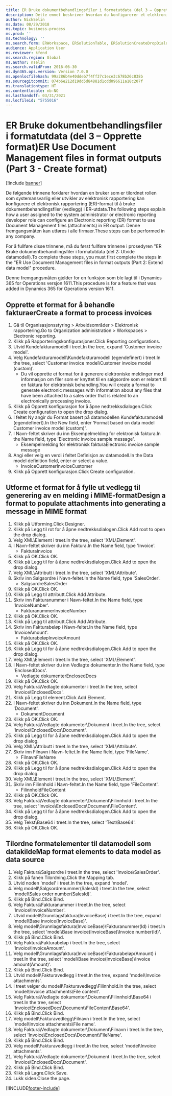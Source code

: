 ```yaml
---
title: ER Bruke dokumentbehandlingsfiler i formatutdata (del 3 – Opprette format)
description: Dette emnet beskriver hvordan du konfigurerer et elektronisk rapporteringsformat slik at det bruker dokumentbehandlingsfiler i ER-utdata. (Del 3)
author: NickSelin
ms.date: 08/29/2018
ms.topic: business-process
ms.prod: ''
ms.technology: ''
ms.search.form: ERWorkspace, ERSolutionTable, ERSolutionCreateDropDialog, EROperationDesigner, ERComponentTypeDropDialog
audience: Application User
ms.reviewer: kfend
ms.search.region: Global
ms.author: nselin
ms.search.validFrom: 2016-06-30
ms.dyn365.ops.version: Version 7.0.0
ms.openlocfilehash: 99a286b4e40ddeb7f4ff37c1ece3c678b26c838b
ms.sourcegitcommit: 074b6e212d19dd5d84881d1cdd096611a18c207f
ms.translationtype: HT
ms.contentlocale: nb-NO
ms.lasthandoff: 03/31/2021
ms.locfileid: "5755016"
---
```

# <a name="er-use-document-management-files-in-format-outputs-part-3---create-format"></a><span data-ttu-id="72376-104">ER Bruke dokumentbehandlingsfiler i formatutdata (del 3 – Opprette format)</span><span class="sxs-lookup"><span data-stu-id="72376-104">ER Use Document Management files in format outputs (Part 3 - Create format)</span></span>

[!include [banner](../../includes/banner.md)]

<span data-ttu-id="72376-105">De følgende trinnene forklarer hvordan en bruker som er tilordnet rollen som systemansvarlig eller utvikler av elektronisk rapportering kan konfigurere et elektronisk rapportering (ER)-format til å bruke dokumentbehandlingsfiler (vedlegg) i ER-utdata.</span><span class="sxs-lookup"><span data-stu-id="72376-105">The following steps explain how a user assigned to the system administrator or electronic reporting developer role can configure an Electronic reporting (ER) format to use Document Management files (attachments) in ER output.</span></span> <span data-ttu-id="72376-106">Denne fremgangsmåten kan utføres i alle firmaer.</span><span class="sxs-lookup"><span data-stu-id="72376-106">These steps can be performed in any company.</span></span>

<span data-ttu-id="72376-107">For å fullføre disse trinnene, må du først fullføre trinnene i prosedyren "ER Bruke dokumentbehandlingsfiler i formatutdata (del 2: Utvide datamodell).</span><span class="sxs-lookup"><span data-stu-id="72376-107">To complete these steps, you must first complete the steps in the "ER Use Document Management files in format outputs (Part 2: Extend data model" procedure.</span></span>

<span data-ttu-id="72376-108">Denne fremgangsmåten gjelder for en funksjon som ble lagt til i Dynamics 365 for Operations versjon 1611.</span><span class="sxs-lookup"><span data-stu-id="72376-108">This procedure is for a feature that was added in Dynamics 365 for Operations version 1611.</span></span>


## <a name="create-a-format-to-process-invoices"></a><span data-ttu-id="72376-109">Opprette et format for å behandle fakturaer</span><span class="sxs-lookup"><span data-stu-id="72376-109">Create a format to process invoices</span></span>
1. <span data-ttu-id="72376-110">Gå til Organisasjonsstyring > Arbeidsområder > Elektronisk rapportering.</span><span class="sxs-lookup"><span data-stu-id="72376-110">Go to Organization administration > Workspaces > Electronic reporting.</span></span>
2. <span data-ttu-id="72376-111">Klikk på Rapporteringskonfigurasjoner.</span><span class="sxs-lookup"><span data-stu-id="72376-111">Click Reporting configurations.</span></span>
3. <span data-ttu-id="72376-112">Utvid Kundefakturamodell i treet.</span><span class="sxs-lookup"><span data-stu-id="72376-112">In the tree, expand 'Customer invoice model'.</span></span>
4. <span data-ttu-id="72376-113">Velg Kundefakturamodell\Kundefakturamodell (egendefinert) i treet.</span><span class="sxs-lookup"><span data-stu-id="72376-113">In the tree, select 'Customer invoice model\Customer invoice model (custom)'.</span></span>
    * <span data-ttu-id="72376-114">Du vil opprette et format for å generere elektroniske meldinger med informasjon om filer som er knyttet til en salgsordre som er relatert til en faktura for elektronisk behandling.</span><span class="sxs-lookup"><span data-stu-id="72376-114">You will create a format to generate electronic messages with information about any files that have been attached to a sales order that is related to an electronically processing invoice.</span></span>  
5. <span data-ttu-id="72376-115">Klikk på Opprett konfigurasjon for å åpne nedtrekksdialogen.</span><span class="sxs-lookup"><span data-stu-id="72376-115">Click Create configuration to open the drop dialog.</span></span>
6. <span data-ttu-id="72376-116">I feltet Ny angir du Format basert på datamodellen Kundefakturamodell (egendefinert).</span><span class="sxs-lookup"><span data-stu-id="72376-116">In the New field, enter 'Format based on data model Customer invoice model (custom)'.</span></span>
7. <span data-ttu-id="72376-117">I Navn-feltet skriver du inn Eksempelmelding for elektronisk faktura.</span><span class="sxs-lookup"><span data-stu-id="72376-117">In the Name field, type 'Electronic invoice sample message'.</span></span>
    * <span data-ttu-id="72376-118">Eksempelmelding for elektronisk faktura</span><span class="sxs-lookup"><span data-stu-id="72376-118">Electronic invoice sample message</span></span>  
8. <span data-ttu-id="72376-119">Angi eller velg en verdi i feltet Definisjon av datamodell.</span><span class="sxs-lookup"><span data-stu-id="72376-119">In the Data model definition field, enter or select a value.</span></span>
    * <span data-ttu-id="72376-120">InvoiceCustomer</span><span class="sxs-lookup"><span data-stu-id="72376-120">InvoiceCustomer</span></span>  
9. <span data-ttu-id="72376-121">Klikk på Opprett konfigurasjon.</span><span class="sxs-lookup"><span data-stu-id="72376-121">Click Create configuration.</span></span>

## <a name="design-a-format-to-populate-attachments-into-generating-a-message-in-mime-format"></a><span data-ttu-id="72376-122">Utforme et format for å fylle ut vedlegg til generering av en melding i MIME-format</span><span class="sxs-lookup"><span data-stu-id="72376-122">Design a format to populate attachments into generating a message in MIME format</span></span>
1. <span data-ttu-id="72376-123">Klikk på Utforming.</span><span class="sxs-lookup"><span data-stu-id="72376-123">Click Designer.</span></span>
2. <span data-ttu-id="72376-124">Klikk på Legg til rot for å åpne nedtrekksdialogen.</span><span class="sxs-lookup"><span data-stu-id="72376-124">Click Add root to open the drop dialog.</span></span>
3. <span data-ttu-id="72376-125">Velg XML\Element i treet.</span><span class="sxs-lookup"><span data-stu-id="72376-125">In the tree, select 'XML\Element'.</span></span>
4. <span data-ttu-id="72376-126">I Navn-feltet skriver du inn Faktura.</span><span class="sxs-lookup"><span data-stu-id="72376-126">In the Name field, type 'Invoice'.</span></span>
    * <span data-ttu-id="72376-127">Faktura</span><span class="sxs-lookup"><span data-stu-id="72376-127">Invoice</span></span>  
5. <span data-ttu-id="72376-128">Klikk på OK.</span><span class="sxs-lookup"><span data-stu-id="72376-128">Click OK.</span></span>
6. <span data-ttu-id="72376-129">Klikk på Legg til for å åpne nedtrekksdialogen.</span><span class="sxs-lookup"><span data-stu-id="72376-129">Click Add to open the drop dialog.</span></span>
7. <span data-ttu-id="72376-130">Velg XML\Attributt i treet.</span><span class="sxs-lookup"><span data-stu-id="72376-130">In the tree, select 'XML\Attribute'.</span></span>
8. <span data-ttu-id="72376-131">Skriv inn Salgsordre i Navn-feltet.</span><span class="sxs-lookup"><span data-stu-id="72376-131">In the Name field, type 'SalesOrder'.</span></span>
    * <span data-ttu-id="72376-132">Salgsordre</span><span class="sxs-lookup"><span data-stu-id="72376-132">SalesOrder</span></span>  
9. <span data-ttu-id="72376-133">Klikk på OK.</span><span class="sxs-lookup"><span data-stu-id="72376-133">Click OK.</span></span>
10. <span data-ttu-id="72376-134">Klikk på Legg til attributt.</span><span class="sxs-lookup"><span data-stu-id="72376-134">Click Add Attribute.</span></span>
11. <span data-ttu-id="72376-135">Skriv inn Fakturanummer i Navn-feltet.</span><span class="sxs-lookup"><span data-stu-id="72376-135">In the Name field, type 'InvoiceNumber'.</span></span>
    * <span data-ttu-id="72376-136">Fakturanummer</span><span class="sxs-lookup"><span data-stu-id="72376-136">InvoiceNumber</span></span>  
12. <span data-ttu-id="72376-137">Klikk på OK.</span><span class="sxs-lookup"><span data-stu-id="72376-137">Click OK.</span></span>
13. <span data-ttu-id="72376-138">Klikk på Legg til attributt.</span><span class="sxs-lookup"><span data-stu-id="72376-138">Click Add Attribute.</span></span>
14. <span data-ttu-id="72376-139">Skriv inn Fakturabeløp i Navn-feltet.</span><span class="sxs-lookup"><span data-stu-id="72376-139">In the Name field, type 'InvoiceAmount'.</span></span>
    * <span data-ttu-id="72376-140">Fakturabeløp</span><span class="sxs-lookup"><span data-stu-id="72376-140">InvoiceAmount</span></span>  
15. <span data-ttu-id="72376-141">Klikk på OK.</span><span class="sxs-lookup"><span data-stu-id="72376-141">Click OK.</span></span>
16. <span data-ttu-id="72376-142">Klikk på Legg til for å åpne nedtrekksdialogen.</span><span class="sxs-lookup"><span data-stu-id="72376-142">Click Add to open the drop dialog.</span></span>
17. <span data-ttu-id="72376-143">Velg XML\Element i treet.</span><span class="sxs-lookup"><span data-stu-id="72376-143">In the tree, select 'XML\Element'.</span></span>
18. <span data-ttu-id="72376-144">I Navn-feltet skriver du inn Vedlagte dokumenter.</span><span class="sxs-lookup"><span data-stu-id="72376-144">In the Name field, type 'EnclosedDocs'.</span></span>
    * <span data-ttu-id="72376-145">Vedlagte dokumenter</span><span class="sxs-lookup"><span data-stu-id="72376-145">EnclosedDocs</span></span>  
19. <span data-ttu-id="72376-146">Klikk på OK.</span><span class="sxs-lookup"><span data-stu-id="72376-146">Click OK.</span></span>
20. <span data-ttu-id="72376-147">Velg Faktura\Vedlagte dokumenter i treet.</span><span class="sxs-lookup"><span data-stu-id="72376-147">In the tree, select 'Invoice\EnclosedDocs'.</span></span>
21. <span data-ttu-id="72376-148">Klikk på Legg til element.</span><span class="sxs-lookup"><span data-stu-id="72376-148">Click Add Element.</span></span>
22. <span data-ttu-id="72376-149">I Navn-feltet skriver du inn Dokument.</span><span class="sxs-lookup"><span data-stu-id="72376-149">In the Name field, type 'Document'.</span></span>
    * <span data-ttu-id="72376-150">Dokument</span><span class="sxs-lookup"><span data-stu-id="72376-150">Document</span></span>  
23. <span data-ttu-id="72376-151">Klikk på OK.</span><span class="sxs-lookup"><span data-stu-id="72376-151">Click OK.</span></span>
24. <span data-ttu-id="72376-152">Velg Faktura\Vedlagte dokumenter\Dokument i treet.</span><span class="sxs-lookup"><span data-stu-id="72376-152">In the tree, select 'Invoice\EnclosedDocs\Document'.</span></span>
25. <span data-ttu-id="72376-153">Klikk på Legg til for å åpne nedtrekksdialogen.</span><span class="sxs-lookup"><span data-stu-id="72376-153">Click Add to open the drop dialog.</span></span>
26. <span data-ttu-id="72376-154">Velg XML\Attributt i treet.</span><span class="sxs-lookup"><span data-stu-id="72376-154">In the tree, select 'XML\Attribute'.</span></span>
27. <span data-ttu-id="72376-155">Skriv inn Filnavn i Navn-feltet.</span><span class="sxs-lookup"><span data-stu-id="72376-155">In the Name field, type 'FileName'.</span></span>
    * <span data-ttu-id="72376-156">Filnavn</span><span class="sxs-lookup"><span data-stu-id="72376-156">FileName</span></span>  
28. <span data-ttu-id="72376-157">Klikk på OK.</span><span class="sxs-lookup"><span data-stu-id="72376-157">Click OK.</span></span>
29. <span data-ttu-id="72376-158">Klikk på Legg til for å åpne nedtrekksdialogen.</span><span class="sxs-lookup"><span data-stu-id="72376-158">Click Add to open the drop dialog.</span></span>
30. <span data-ttu-id="72376-159">Velg XML\Element i treet.</span><span class="sxs-lookup"><span data-stu-id="72376-159">In the tree, select 'XML\Element'.</span></span>
31. <span data-ttu-id="72376-160">Skriv inn Filinnhold i Navn-feltet.</span><span class="sxs-lookup"><span data-stu-id="72376-160">In the Name field, type 'FileContent'.</span></span>
    * <span data-ttu-id="72376-161">Filinnhold</span><span class="sxs-lookup"><span data-stu-id="72376-161">FileContent</span></span>  
32. <span data-ttu-id="72376-162">Klikk på OK.</span><span class="sxs-lookup"><span data-stu-id="72376-162">Click OK.</span></span>
33. <span data-ttu-id="72376-163">Velg Faktura\Vedlagte dokumenter\Dokument\Filinnhold i treet.</span><span class="sxs-lookup"><span data-stu-id="72376-163">In the tree, select 'Invoice\EnclosedDocs\Document\FileContent'.</span></span>
34. <span data-ttu-id="72376-164">Klikk på Legg til for å åpne nedtrekksdialogen.</span><span class="sxs-lookup"><span data-stu-id="72376-164">Click Add to open the drop dialog.</span></span>
35. <span data-ttu-id="72376-165">Velg Tekst\Base64 i treet.</span><span class="sxs-lookup"><span data-stu-id="72376-165">In the tree, select 'Text\Base64'.</span></span>
36. <span data-ttu-id="72376-166">Klikk på OK.</span><span class="sxs-lookup"><span data-stu-id="72376-166">Click OK.</span></span>

## <a name="map-format-elements-to-data-model-as-data-source"></a><span data-ttu-id="72376-167">Tilordne formatelementer til datamodell som datakilde</span><span class="sxs-lookup"><span data-stu-id="72376-167">Map format elements to data model as data source</span></span>
1. <span data-ttu-id="72376-168">Velg Faktura\Salgsordre i treet.</span><span class="sxs-lookup"><span data-stu-id="72376-168">In the tree, select 'Invoice\SalesOrder'.</span></span>
2. <span data-ttu-id="72376-169">Klikk på fanen Tilordning.</span><span class="sxs-lookup"><span data-stu-id="72376-169">Click the Mapping tab.</span></span>
3. <span data-ttu-id="72376-170">Utvid noden 'model' i treet.</span><span class="sxs-lookup"><span data-stu-id="72376-170">In the tree, expand 'model'.</span></span>
4. <span data-ttu-id="72376-171">Velg modell\Salgsordrenummer(SalesId) i treet.</span><span class="sxs-lookup"><span data-stu-id="72376-171">In the tree, select 'model\Sales order number(SalesId)'.</span></span>
5. <span data-ttu-id="72376-172">Klikk på Bind.</span><span class="sxs-lookup"><span data-stu-id="72376-172">Click Bind.</span></span>
6. <span data-ttu-id="72376-173">Velg Faktura\Fakturanummer i treet.</span><span class="sxs-lookup"><span data-stu-id="72376-173">In the tree, select 'Invoice\InvoiceNumber'.</span></span>
7. <span data-ttu-id="72376-174">Utvid modell\Grunnlagsfaktura(InvoiceBase) i treet.</span><span class="sxs-lookup"><span data-stu-id="72376-174">In the tree, expand 'model\Base invoice(InvoiceBase)'.</span></span>
8. <span data-ttu-id="72376-175">Velg modell\Grunnlagsfaktura(InvoiceBase)\Fakturanummer(Id) i treet.</span><span class="sxs-lookup"><span data-stu-id="72376-175">In the tree, select 'model\Base invoice(InvoiceBase)\Invoice number(Id)'.</span></span>
9. <span data-ttu-id="72376-176">Klikk på Bind.</span><span class="sxs-lookup"><span data-stu-id="72376-176">Click Bind.</span></span>
10. <span data-ttu-id="72376-177">Velg Faktura\Fakturabeløp i treet.</span><span class="sxs-lookup"><span data-stu-id="72376-177">In the tree, select 'Invoice\InvoiceAmount'.</span></span>
11. <span data-ttu-id="72376-178">Velg modell\Grunnlagsfaktura(InvoiceBase)\Fakturabeløp(Amount) i treet.</span><span class="sxs-lookup"><span data-stu-id="72376-178">In the tree, select 'model\Base invoice(InvoiceBase)\Invoice amount(Amount)'.</span></span>
12. <span data-ttu-id="72376-179">Klikk på Bind.</span><span class="sxs-lookup"><span data-stu-id="72376-179">Click Bind.</span></span>
13. <span data-ttu-id="72376-180">Utvid modell\Fakturavedlegg i treet.</span><span class="sxs-lookup"><span data-stu-id="72376-180">In the tree, expand 'model\Invoice attachments'.</span></span>
14. <span data-ttu-id="72376-181">I treet velger du modell\Fakturavedlegg\Filinnhold.</span><span class="sxs-lookup"><span data-stu-id="72376-181">In the tree, select 'model\Invoice attachments\File content'.</span></span>
15. <span data-ttu-id="72376-182">Velg Faktura\Vedlagte dokumenter\Dokument\Filinnhold\Base64 i treet.</span><span class="sxs-lookup"><span data-stu-id="72376-182">In the tree, select 'Invoice\EnclosedDocs\Document\FileContent\Base64'.</span></span>
16. <span data-ttu-id="72376-183">Klikk på Bind.</span><span class="sxs-lookup"><span data-stu-id="72376-183">Click Bind.</span></span>
17. <span data-ttu-id="72376-184">Velg modell\Fakturavedlegg\Filnavn i treet.</span><span class="sxs-lookup"><span data-stu-id="72376-184">In the tree, select 'model\Invoice attachments\File name'.</span></span>
18. <span data-ttu-id="72376-185">Velg Faktura\Vedlagte dokumenter\Dokument\Filnavn i treet.</span><span class="sxs-lookup"><span data-stu-id="72376-185">In the tree, select 'Invoice\EnclosedDocs\Document\FileName'.</span></span>
19. <span data-ttu-id="72376-186">Klikk på Bind.</span><span class="sxs-lookup"><span data-stu-id="72376-186">Click Bind.</span></span>
20. <span data-ttu-id="72376-187">Velg modell\Fakturavedlegg i treet.</span><span class="sxs-lookup"><span data-stu-id="72376-187">In the tree, select 'model\Invoice attachments'.</span></span>
21. <span data-ttu-id="72376-188">Velg Faktura\Vedlagte dokumenter\Dokument i treet.</span><span class="sxs-lookup"><span data-stu-id="72376-188">In the tree, select 'Invoice\EnclosedDocs\Document'.</span></span>
22. <span data-ttu-id="72376-189">Klikk på Bind.</span><span class="sxs-lookup"><span data-stu-id="72376-189">Click Bind.</span></span>
23. <span data-ttu-id="72376-190">Klikk på Lagre.</span><span class="sxs-lookup"><span data-stu-id="72376-190">Click Save.</span></span>
24. <span data-ttu-id="72376-191">Lukk siden.</span><span class="sxs-lookup"><span data-stu-id="72376-191">Close the page.</span></span>



[!INCLUDE[footer-include](../../../../includes/footer-banner.md)]